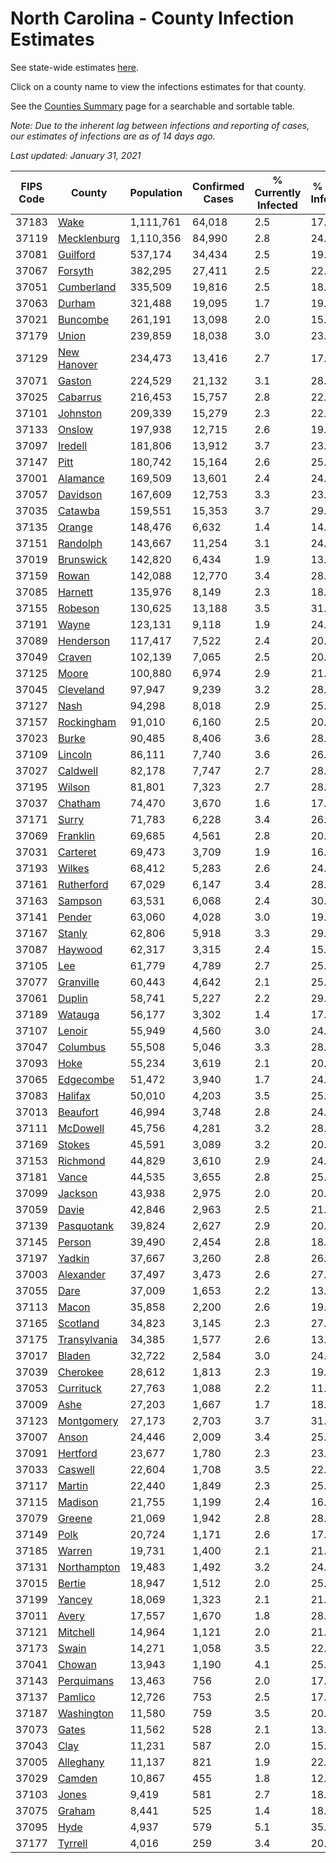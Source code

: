 # North Carolina - County Infection Estimates

See state-wide estimates [here](/infections/us-nc).

Click on a county name to view the infections estimates for that county.

See the [Counties Summary](/infections/summary-counties) page for a searchable and sortable table.

*Note: Due to the inherent lag between infections and reporting of cases, our estimates of infections are as of 14 days ago.*

*Last updated: January 31, 2021*

|   FIPS Code |                       County |   Population |   Confirmed Cases |   % Currently Infected |   % Total Infected |
|-------------|------------------------------|--------------|-------------------|------------------------|--------------------|
|       37183 |                 [Wake](wake) |    1,111,761 |            64,018 |                    2.5 |               17.7 |
|       37119 |   [Mecklenburg](mecklenburg) |    1,110,356 |            84,990 |                    2.8 |               24.3 |
|       37081 |         [Guilford](guilford) |      537,174 |            34,434 |                    2.5 |               19.7 |
|       37067 |           [Forsyth](forsyth) |      382,295 |            27,411 |                    2.5 |               22.3 |
|       37051 |     [Cumberland](cumberland) |      335,509 |            19,816 |                    2.5 |               18.0 |
|       37063 |             [Durham](durham) |      321,488 |            19,095 |                    1.7 |               19.6 |
|       37021 |         [Buncombe](buncombe) |      261,191 |            13,098 |                    2.0 |               15.3 |
|       37179 |               [Union](union) |      239,859 |            18,038 |                    3.0 |               23.1 |
|       37129 |   [New Hanover](new-hanover) |      234,473 |            13,416 |                    2.7 |               17.5 |
|       37071 |             [Gaston](gaston) |      224,529 |            21,132 |                    3.1 |               28.8 |
|       37025 |         [Cabarrus](cabarrus) |      216,453 |            15,757 |                    2.8 |               22.5 |
|       37101 |         [Johnston](johnston) |      209,339 |            15,279 |                    2.3 |               22.8 |
|       37133 |             [Onslow](onslow) |      197,938 |            12,715 |                    2.6 |               19.0 |
|       37097 |           [Iredell](iredell) |      181,806 |            13,912 |                    3.7 |               23.2 |
|       37147 |                 [Pitt](pitt) |      180,742 |            15,164 |                    2.6 |               25.7 |
|       37001 |         [Alamance](alamance) |      169,509 |            13,601 |                    2.4 |               24.8 |
|       37057 |         [Davidson](davidson) |      167,609 |            12,753 |                    3.3 |               23.2 |
|       37035 |           [Catawba](catawba) |      159,551 |            15,353 |                    3.7 |               29.1 |
|       37135 |             [Orange](orange) |      148,476 |             6,632 |                    1.4 |               14.3 |
|       37151 |         [Randolph](randolph) |      143,667 |            11,254 |                    3.1 |               24.3 |
|       37019 |       [Brunswick](brunswick) |      142,820 |             6,434 |                    1.9 |               13.8 |
|       37159 |               [Rowan](rowan) |      142,088 |            12,770 |                    3.4 |               28.1 |
|       37085 |           [Harnett](harnett) |      135,976 |             8,149 |                    2.3 |               18.5 |
|       37155 |           [Robeson](robeson) |      130,625 |            13,188 |                    3.5 |               31.7 |
|       37191 |               [Wayne](wayne) |      123,131 |             9,118 |                    1.9 |               24.7 |
|       37089 |       [Henderson](henderson) |      117,417 |             7,522 |                    2.4 |               20.0 |
|       37049 |             [Craven](craven) |      102,139 |             7,065 |                    2.5 |               20.8 |
|       37125 |               [Moore](moore) |      100,880 |             6,974 |                    2.9 |               21.2 |
|       37045 |       [Cleveland](cleveland) |       97,947 |             9,239 |                    3.2 |               28.6 |
|       37127 |                 [Nash](nash) |       94,298 |             8,018 |                    2.9 |               25.8 |
|       37157 |     [Rockingham](rockingham) |       91,010 |             6,160 |                    2.5 |               20.3 |
|       37023 |               [Burke](burke) |       90,485 |             8,406 |                    3.6 |               28.9 |
|       37109 |           [Lincoln](lincoln) |       86,111 |             7,740 |                    3.6 |               26.9 |
|       37027 |         [Caldwell](caldwell) |       82,178 |             7,747 |                    2.7 |               28.9 |
|       37195 |             [Wilson](wilson) |       81,801 |             7,323 |                    2.7 |               28.1 |
|       37037 |           [Chatham](chatham) |       74,470 |             3,670 |                    1.6 |               17.0 |
|       37171 |               [Surry](surry) |       71,783 |             6,228 |                    3.4 |               26.5 |
|       37069 |         [Franklin](franklin) |       69,685 |             4,561 |                    2.8 |               20.3 |
|       37031 |         [Carteret](carteret) |       69,473 |             3,709 |                    1.9 |               16.0 |
|       37193 |             [Wilkes](wilkes) |       68,412 |             5,283 |                    2.6 |               24.0 |
|       37161 |     [Rutherford](rutherford) |       67,029 |             6,147 |                    3.4 |               28.1 |
|       37163 |           [Sampson](sampson) |       63,531 |             6,068 |                    2.4 |               30.6 |
|       37141 |             [Pender](pender) |       63,060 |             4,028 |                    3.0 |               19.6 |
|       37167 |             [Stanly](stanly) |       62,806 |             5,918 |                    3.3 |               29.0 |
|       37087 |           [Haywood](haywood) |       62,317 |             3,315 |                    2.4 |               15.8 |
|       37105 |                   [Lee](lee) |       61,779 |             4,789 |                    2.7 |               25.0 |
|       37077 |       [Granville](granville) |       60,443 |             4,642 |                    2.1 |               25.0 |
|       37061 |             [Duplin](duplin) |       58,741 |             5,227 |                    2.2 |               29.9 |
|       37189 |           [Watauga](watauga) |       56,177 |             3,302 |                    1.4 |               17.8 |
|       37107 |             [Lenoir](lenoir) |       55,949 |             4,560 |                    3.0 |               24.9 |
|       37047 |         [Columbus](columbus) |       55,508 |             5,046 |                    3.3 |               28.3 |
|       37093 |                 [Hoke](hoke) |       55,234 |             3,619 |                    2.1 |               20.6 |
|       37065 |       [Edgecombe](edgecombe) |       51,472 |             3,940 |                    1.7 |               24.0 |
|       37083 |           [Halifax](halifax) |       50,010 |             4,203 |                    3.5 |               25.8 |
|       37013 |         [Beaufort](beaufort) |       46,994 |             3,748 |                    2.8 |               24.1 |
|       37111 |         [McDowell](mcdowell) |       45,756 |             4,281 |                    3.2 |               28.6 |
|       37169 |             [Stokes](stokes) |       45,591 |             3,089 |                    3.2 |               20.0 |
|       37153 |         [Richmond](richmond) |       44,829 |             3,610 |                    2.9 |               24.7 |
|       37181 |               [Vance](vance) |       44,535 |             3,655 |                    2.8 |               25.9 |
|       37099 |           [Jackson](jackson) |       43,938 |             2,975 |                    2.0 |               20.6 |
|       37059 |               [Davie](davie) |       42,846 |             2,963 |                    2.5 |               21.0 |
|       37139 |     [Pasquotank](pasquotank) |       39,824 |             2,627 |                    2.9 |               20.4 |
|       37145 |             [Person](person) |       39,490 |             2,454 |                    2.8 |               18.7 |
|       37197 |             [Yadkin](yadkin) |       37,667 |             3,260 |                    2.8 |               26.7 |
|       37003 |       [Alexander](alexander) |       37,497 |             3,473 |                    2.6 |               27.7 |
|       37055 |                 [Dare](dare) |       37,009 |             1,653 |                    2.2 |               13.4 |
|       37113 |               [Macon](macon) |       35,858 |             2,200 |                    2.6 |               19.0 |
|       37165 |         [Scotland](scotland) |       34,823 |             3,145 |                    2.3 |               27.7 |
|       37175 | [Transylvania](transylvania) |       34,385 |             1,577 |                    2.6 |               13.5 |
|       37017 |             [Bladen](bladen) |       32,722 |             2,584 |                    3.0 |               24.6 |
|       37039 |         [Cherokee](cherokee) |       28,612 |             1,813 |                    2.3 |               19.5 |
|       37053 |       [Currituck](currituck) |       27,763 |             1,088 |                    2.2 |               11.5 |
|       37009 |                 [Ashe](ashe) |       27,203 |             1,667 |                    1.7 |               18.5 |
|       37123 |     [Montgomery](montgomery) |       27,173 |             2,703 |                    3.7 |               31.3 |
|       37007 |               [Anson](anson) |       24,446 |             2,009 |                    3.4 |               25.3 |
|       37091 |         [Hertford](hertford) |       23,677 |             1,780 |                    2.3 |               23.7 |
|       37033 |           [Caswell](caswell) |       22,604 |             1,708 |                    3.5 |               22.9 |
|       37117 |             [Martin](martin) |       22,440 |             1,849 |                    2.3 |               25.4 |
|       37115 |           [Madison](madison) |       21,755 |             1,199 |                    2.4 |               16.0 |
|       37079 |             [Greene](greene) |       21,069 |             1,942 |                    2.8 |               28.4 |
|       37149 |                 [Polk](polk) |       20,724 |             1,171 |                    2.6 |               17.3 |
|       37185 |             [Warren](warren) |       19,731 |             1,400 |                    2.1 |               21.9 |
|       37131 |   [Northampton](northampton) |       19,483 |             1,492 |                    3.2 |               24.7 |
|       37015 |             [Bertie](bertie) |       18,947 |             1,512 |                    2.0 |               25.5 |
|       37199 |             [Yancey](yancey) |       18,069 |             1,323 |                    2.1 |               21.9 |
|       37011 |               [Avery](avery) |       17,557 |             1,670 |                    1.8 |               28.4 |
|       37121 |         [Mitchell](mitchell) |       14,964 |             1,121 |                    2.0 |               21.6 |
|       37173 |               [Swain](swain) |       14,271 |             1,058 |                    3.5 |               22.2 |
|       37041 |             [Chowan](chowan) |       13,943 |             1,190 |                    4.1 |               25.7 |
|       37143 |     [Perquimans](perquimans) |       13,463 |               756 |                    2.0 |               17.0 |
|       37137 |           [Pamlico](pamlico) |       12,726 |               753 |                    2.5 |               17.8 |
|       37187 |     [Washington](washington) |       11,580 |               759 |                    3.5 |               20.1 |
|       37073 |               [Gates](gates) |       11,562 |               528 |                    2.1 |               13.8 |
|       37043 |                 [Clay](clay) |       11,231 |               587 |                    2.0 |               15.9 |
|       37005 |       [Alleghany](alleghany) |       11,137 |               821 |                    1.9 |               22.8 |
|       37029 |             [Camden](camden) |       10,867 |               455 |                    1.8 |               12.7 |
|       37103 |               [Jones](jones) |        9,419 |               581 |                    2.7 |               18.9 |
|       37075 |             [Graham](graham) |        8,441 |               525 |                    1.4 |               18.7 |
|       37095 |                 [Hyde](hyde) |        4,937 |               579 |                    5.1 |               35.4 |
|       37177 |           [Tyrrell](tyrrell) |        4,016 |               259 |                    3.4 |               20.6 |